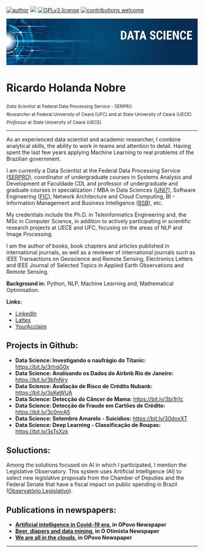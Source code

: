 [![author](https://img.shields.io/badge/author-rhnobre-red.svg)](https://www.linkedin.com/in/rhnobre) [![](https://img.shields.io/badge/python-3.7+-blue.svg)](https://www.python.org/downloads/release/python-365/) [![GPLv3 license](https://img.shields.io/badge/License-GPLv3-blue.svg)](http://perso.crans.org/besson/LICENSE.html) [![contributions welcome](https://img.shields.io/badge/contributions-welcome-brightgreen.svg?style=flat)](https://github.com/rhnobre/portfolio/issues)

<p align="center">
  <img src="banner.png" >
</p>

# Ricardo Holanda Nobre

<sub>*Data Scientist* at Federal Data Processing Service - SERPRO</sub><br/>
<sub>*Researcher* at Federal University of Ceará (UFC) and at State University of Ceará (UECE)</sub> <br/>
<sub>*Professor* at State University of Ceará (UECE)</sub>

---
As an experienced data scientist and academic researcher, I combine analytical skills, the ability to work in teams and attention to detail. Having spent the last few years applying Machine Learning to real problems of the Brazilian government.

I am currently a Data Scientist at the Federal Data Processing Service ([SERPRO](https://serpro.gov.br/)), coordinator of undergraduate courses in Systems Analysis and Development at Faculdade CDL and professor of undergraduate and graduate courses in specialization / MBA in Data Sciences ([UNI7](https://www.uni7.edu.br/)), Software Engineering ([FIC](https://estacio.br/)), Network Architecture and Cloud Computing, BI - Information Management and Business Intelligence ([BSB](https://bsbr.com.br/)), etc.

My credentials include the Ph.D. in Teleinformatics Engineering and, the MSc in Computer Science, in addition to actively participating in scientific research projects at UECE and UFC, focusing on the areas of NLP and Image Processing.

I am the author of books, book chapters and articles published in international journals, as well as a reviewer of international journals such as IEEE Transactions on Geoscience and Remote Sensing, Electronics Letters and IEEE Journal of Selected Topics in Applied Earth Observations and Remote Sensing.

**Background in:** Python, NLP, Machine Learning and, Mathematical Optimisation.

**Links:**
* [LinkedIn](https://www.linkedin.com/in/rhnobre)
* [Lattes](http://lattes.cnpq.br/1723134991744757)
* [YourAcclaim](https://www.youracclaim.com/users/ricardo-holanda-nobre/badges)


## Projects in Github:

* **Data Science: Investigando o naufrágio do Titanic:** https://bit.ly/3rhqG0x
* **Data Science: Analisando os Dados do Airbnb Rio de Janeiro:** https://bit.ly/3bfnNry
* **Data Science: Avaliação de Risco de Crédito Nubank:** https://bit.ly/3sKeWUA
* **Data Science: Detecção do Câncer de Mama:** https://bit.ly/3bj1h1c
* **Data Science: Detecção de Fraude em Cartões de Crédito:** https://bit.ly/3c0mrA5 
* **Data Science: Setembro Amarelo - Suicidios:** https://bit.ly/30doxXT
* **Data Science: Deep Learning - Classificação de Roupas:** https://bit.ly/3sTsXzk

## Soluctions:

Among the solutions focused on AI in which I participated, I mention the Legislative Observatory. This system uses Artificial Intelligence (AI) to select new legislative proposals from the Chamber of Deputies and the Federal Senate that have a fiscal impact on public spending in Brazil ([Observatório Legislativo](https://www.serpro.gov.br/menu/noticias/noticias-2020/inteligencia-tesouro-proposicoes-gastos-publicos)).

## Publications in newspapers:

* **[Artificial intelligence in Covid-19 era](https://mais.opovo.com.br/jornal/opiniao/2020/05/24/ricardo-holanda--inteligencia-artificial-em-epoca-de-covid-19.html), in OPovo Newspaper**
* **[Beer, diapers and data mining](https://ootimista.com.br/opiniao/cerveja-fralda-e-a-mineracao-de-dados/), in O Otimista Newspaper**
* **[We are all in the clouds](https://mais.opovo.com.br/jornal/opiniao/2021/01/24/ricardo-holanda--estamos-todos-nas-nuvens.html), in OPovo Newspaper**

---




